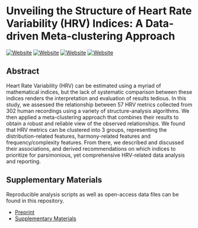 <!-- 
!!!! IMPORTANT: run `source("utils/render.R")` to publish instead of clicking on 'Knit'
-->

# Unveiling the Structure of Heart Rate Variability (HRV) Indices: A Data-driven Meta-clustering Approach

[![Website](https://img.shields.io/badge/repo-Readme-2196F3)](https://github.com/Tam-Pham/HRVStructure)
[![Website](https://img.shields.io/badge/visit-website-E91E63)](https://realitybending.github.io/TemplateResults/)
[![Website](https://img.shields.io/badge/download-.docx-FF5722)](https://github.com/RealityBending/TemplateResults/raw/main/word_and_pdf/SupplementaryMaterials.docx)
[![Website](https://img.shields.io/badge/see-.pdf-FF9800)](https://github.com/RealityBending/TemplateResults/blob/main/word_and_pdf/SupplementaryMaterials.pdf)

## Abstract

Heart Rate Variability (HRV) can be estimated using a myriad of mathematical indices, but the lack of systematic comparison between these indices renders the
interpretation and evaluation of results tedious. In this study, we assessed the relationship between 57 HRV metrics collected from 302 human recordings using a
variety of structure-analysis algorithms. We then applied a meta-clustering approach that combines their results to obtain a robust and reliable view of the observed
relationships. We found that HRV metrics can be clustered into 3 groups, representing the distribution-related features, harmony-related features and
frequency/complexity features. From there, we described and discussed their associations, and derived recommendations on which indices to prioritize for parsimonious,
yet comprehensive HRV-related data analysis and reporting.

## Supplementary Materials

Reproducible analysis scripts as well as open-access data files can be found in this repository. 

- [Preprint](https://psyarxiv.com/mwa6x/)
- [Supplementary Materials](https://tam-pham.github.io/HRVStructure/)
